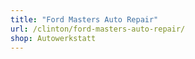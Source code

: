 ```yaml
---
title: "Ford Masters Auto Repair"
url: /clinton/ford-masters-auto-repair/
shop: Autowerkstatt
---
```

